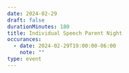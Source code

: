 ```yaml
---
date: 2024-02-29
draft: false
durationMinutes: 180
title: Individual Speech Parent Night
occurances:
  - date: 2024-02-29T19:00:00-06:00
    note: ""
type: event
---
```

